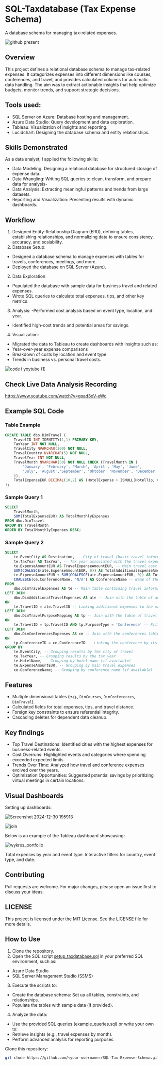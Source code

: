 # SQL-Taxdatabase (Tax Expense Schema)

A database schema for managing tax-related expenses.

![github prezent](https://github.com/user-attachments/assets/7b4b7a75-cc2f-4a65-8785-129d7cc99f06)


## Overview
This project defines a relational database schema to manage tax-related expenses. It categorizes expenses into different dimensions like courses, conferences, and travel, and provides calculated columns for automatic data handling. The aim was to extract actionable insights that help optimize budgets, monitor trends, and support strategic decisions.

## Tools used:
- SQL Server on Azure: Database hosting and management.
- Azure Data Studio: Query development and data exploration.
- Tableau: Visualization of insights and reporting.
- Lucidchart: Designing the database schema and entity relationships.

## Skills Demonstrated
As a data analyst, I applied the following skills:
- Data Modeling: Designing a relational database for structured storage of expense data.
- Data Wrangling: Writing SQL queries to clean, transform, and prepare data for analysis-
- Data Analysis: Extracting meaningful patterns and trends from large datasets.
- Reporting and Visualization: Presenting results with dynamic dashboards.

## Workflow
1. Designed Entity-Relationship Diagram (ERD), defining tables, establishing relationships, and normalizing data to ensure consistency, accuracy, and scalability.
3. Database Setup:
- Designed a database schema to manage expenses with tables for travels, conferences, meetings, and more.
- Deployed the database on SQL Server (Azure).
2. Data Exploration:
- Populated the database with sample data for business travel and related expenses.
- Wrote SQL queries to calculate total expenses, tips, and other key metrics.
3. Analysis:
-Performed cost analysis based on event type, location, and year.
- Identified high-cost trends and potential areas for savings.
4. Visualization:
- Migrated the data to Tableau to create dashboards with insights such as:
- Year-over-year expense comparisons
- Breakdown of costs by location and event type.
- Trends in business vs. personal travel costs.

![code i yoytube (1)](https://github.com/user-attachments/assets/90416286-e408-4320-a7fc-622c1eac0713)


## Check Live Data Analysis Recording 
https://www.youtube.com/watch?v=gpad3xV-eWc


## Example SQL Code


### Table Example
```sql
CREATE TABLE dbo.DimTravel (
    TravelID INT IDENTITY(1,1) PRIMARY KEY,
    TaxYear INT NOT NULL,
    TravelCity NVARCHAR(100) NOT NULL,
    TravelCountry NVARCHAR(5) NOT NULL,
    TravelYear INT NOT NULL,
    TravelMonth NVARCHAR(50) NOT NULL CHECK (TravelMonth IN (
        'January', 'February', 'March', 'April', 'May', 'June', 
        'July', 'August','September', 'Oktober' 'November', 'December'
    )),
    TotalExpenseEUR DECIMAL(10,2) AS (HotelExpense + ISNULL(HotelTip, 0.00)) PERSISTED
);
```

### Sample Query 1
```sql
SELECT 
    TravelMonth,
    SUM(TotalExpenseEUR) AS TotalMonthlyExpenses
FROM dbo.DimTravel
GROUP BY TravelMonth
ORDER BY TotalMonthlyExpenses DESC;
```

### Sample Query 2

```sql
SELECT
    te.EventCity AS Destination, -- City of travel (basic travel information)
    te.TaxYear AS TaxYear, -- Tax year associated with the travel expenses
    te.ExpenseAmountEUR AS TravelExpenseAmountEUR, -- Main travel cost in EUR (e.g., hotel)
    SUM(COALESCE(ate.ExpenseAmountEUR, 0)) AS TotalAdditionalExpenseAmountEUR, -- Total additional costs associated with the trip
    te.ExpenseAmountEUR + SUM(COALESCE(ate.ExpenseAmountEUR, 0)) AS TotalTravelExpenses, -- Total travel costs (main + additional)
    COALESCE(ce.ConferenceName, 'N/A') AS ConferenceName -- Name of the associated conference or "N/A" (if no association exists)
FROM 
    dbo.DimTravelExpenses AS te -- Main table containing travel information
LEFT JOIN 
    dbo.DimAdditionalTravelExpenses AS ate -- Join with the table of additional travel costs
ON 
    te.TravelID = ate.TravelID -- Linking additional expenses to the main trip using TravelID
LEFT JOIN 
    dbo.DimTravelPurposeMapping AS tp -- Join with the table of travel purposes
ON 
    te.TravelID = tp.TravelID AND tp.PurposeType = 'Conference' -- Filtering travel purpose as "Conference"
LEFT JOIN 
    dbo.DimConferencesExpenses AS ce -- Join with the conferences table
ON 
    tp.ConferenceID = ce.ConferenceID -- Linking the conference by its ID
GROUP BY 
    te.EventCity, -- Grouping results by the city of travel
    te.TaxYear, -- Grouping results by the tax year
    te.HotelName, -- Grouping by hotel name (if available)
    te.ExpenseAmountEUR, -- Grouping by main travel expenses
    ce.ConferenceName; -- Grouping by conference name (if available)
```

## Features
- Multiple dimensional tables (e.g., `DimCourses`, `DimConferences`, `DimTravel`).
- Calculated fields for total expenses, tips, and travel distance.
- Foreign key constraints to ensure referential integrity.
- Cascading deletes for dependent data cleanup.

## Key findings
- Top Travel Destinations: Identified cities with the highest expenses for business-related events.
- Cost Overruns: Highlighted events and categories where spending exceeded expected limits.
- Trends Over Time: Analyzed how travel and conference expenses evolved over the years.
- Optimization Opportunities: Suggested potential savings by prioritizing virtual meetings in certain locations.

## Visual Dashboards
Setting up dashboards:

![Screenshot 2024-12-30 195913](https://github.com/user-attachments/assets/b506c4e9-d72a-4877-9b20-2e2e56cae858)

![join](https://github.com/user-attachments/assets/101b8a34-abfc-4689-87d1-e8f11442eed0)

Below is an example of the Tableau dashboard showcasing:

![wykres_portfolio](https://github.com/user-attachments/assets/3a93b30e-a99c-475b-811b-4c5bf17620a8)

Total expenses by year and event type.
Interactive filters for country, event type, and date.

## Contributing
Pull requests are welcome. For major changes, please open an issue first to discuss your ideas.

## LICENSE
This project is licensed under the MIT License. See the LICENSE file for more details.

## How to Use
1. Clone the repository.
2. Open the SQL script [setup_taxdatabase.sql](./setup_taxdatabase.sql) in your preferred SQL environment, such as:
- Azure Data Studio
- SQL Server Management Studio (SSMS)
3. Execute the scripts to:
- Create the database schema: Set up all tables, constraints, and relationships.
- Populate the tables with sample data (if provided).
4. Analyze the data:
- Use the provided SQL queries (example_queries.sql) or write your own to:
- Retrieve insights (e.g., travel expenses by month).
- Perform advanced analysis for reporting purposes.

Clone this repository:
   ```bash
   git clone https://github.com/<your-username>/SQL-Tax-Expense-Schema.git
 ```






